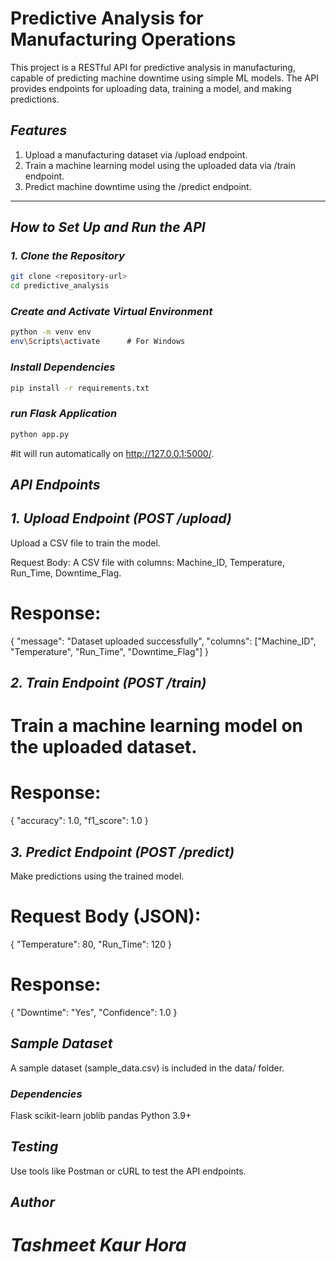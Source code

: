 # Predictive Analysis for Manufacturing Operations

This project is a RESTful API for predictive analysis in manufacturing, capable of predicting machine downtime using simple ML models. The API provides endpoints for uploading data, training a model, and making predictions.

## *Features*
1. Upload a manufacturing dataset via /upload endpoint.
2. Train a machine learning model using the uploaded data via /train endpoint.
3. Predict machine downtime using the /predict endpoint.

---

## *How to Set Up and Run the API*

### *1. Clone the Repository*
```bash
git clone <repository-url>
cd predictive_analysis
```

### *Create and Activate Virtual Environment*
```bash
python -m venv env
env\Scripts\activate      # For Windows
```

### *Install Dependencies*
```bash
pip install -r requirements.txt
```

### *run Flask Application*
```bash
python app.py
```
#it will run automatically on http://127.0.0.1:5000/.

## *API Endpoints*

## *1. Upload Endpoint (POST /upload)*

 Upload a CSV file to train the model.

 Request Body: A CSV file with columns: Machine_ID, Temperature, Run_Time, Downtime_Flag.

# Response:
{
    "message": "Dataset uploaded successfully",
    "columns": ["Machine_ID", "Temperature", "Run_Time", "Downtime_Flag"]
}

## *2. Train Endpoint (POST /train)*

# Train a machine learning model on the uploaded dataset.

# Response:
{
    "accuracy": 1.0,
    "f1_score": 1.0
}

## *3. Predict Endpoint (POST /predict)*

 Make predictions using the trained model.

# Request Body (JSON):
{
    "Temperature": 80,
    "Run_Time": 120
}

# Response:
{
    "Downtime": "Yes",
    "Confidence": 1.0
}

## *Sample Dataset*

 A sample dataset (sample_data.csv) is included in the data/ folder.

### *Dependencies*

 Flask
 scikit-learn
 joblib
 pandas
 Python 3.9+

## *Testing*

 Use tools like Postman or cURL to test the API endpoints.

## *Author*

# *Tashmeet Kaur Hora*

